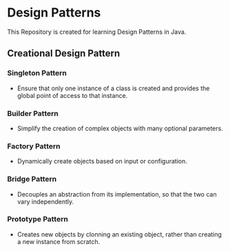# Design Patterns
This Repository is created for learning Design Patterns in Java.


## Creational Design Pattern
### Singleton Pattern
* Ensure that only one instance of a class is created and provides the global point of access to that instance.


### Builder Pattern 
* Simplify the creation of complex objects with many optional parameters.

### Factory Pattern
* Dynamically create objects based on input or configuration.

### Bridge Pattern
* Decouples an abstraction from its implementation, so that the two can vary independently.

### Prototype Pattern
* Creates new objects by clonning an existing object, rather than creating a new instance from scratch.
